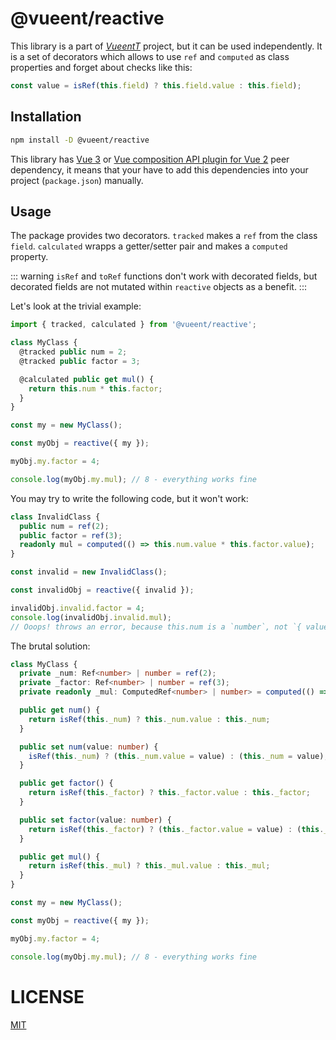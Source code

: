 # @vueent/reactive

This library is a part of [_VueentT_](https://github.com/vueent/vueent) project, but it can be used independently. It is a set of decorators which allows to use `ref` and `computed` as class properties and forget about checks like this:

```ts
const value = isRef(this.field) ? this.field.value : this.field);
```

## Installation

```sh
npm install -D @vueent/reactive
```

This library has [Vue 3](https://v3.vuejs.org/guide/introduction.html) or [Vue composition API plugin for Vue 2](https://github.com/vuejs/composition-api) peer dependency, it means that your have to add this dependencies into your project (`package.json`) manually.

## Usage

The package provides two decorators. `tracked` makes a `ref` from the class `field`. `calculated` wrapps a getter/setter pair and makes a `computed` property.

::: warning
`isRef` and `toRef` functions don't work with decorated fields, but decorated fields are not mutated within `reactive` objects as a benefit.
:::

Let's look at the trivial example:

```ts
import { tracked, calculated } from '@vueent/reactive';

class MyClass {
  @tracked public num = 2;
  @tracked public factor = 3;

  @calculated public get mul() {
    return this.num * this.factor;
  }
}

const my = new MyClass();

const myObj = reactive({ my });

myObj.my.factor = 4;

console.log(myObj.my.mul); // 8 - everything works fine
```

You may try to write the following code, but it won't work:

```ts
class InvalidClass {
  public num = ref(2);
  public factor = ref(3);
  readonly mul = computed(() => this.num.value * this.factor.value);
}

const invalid = new InvalidClass();

const invalidObj = reactive({ invalid });

invalidObj.invalid.factor = 4;
console.log(invalidObj.invalid.mul);
// Ooops! throws an error, because this.num is a `number`, not `{ value: number }`
```

The brutal solution:

```ts
class MyClass {
  private _num: Ref<number> | number = ref(2);
  private _factor: Ref<number> | number = ref(3);
  private readonly _mul: ComputedRef<number> | number> = computed(() => this.num * this.factor);

  public get num() {
    return isRef(this._num) ? this._num.value : this._num;
  }

  public set num(value: number) {
    isRef(this._num) ? (this._num.value = value) : (this._num = value);
  }

  public get factor() {
    return isRef(this._factor) ? this._factor.value : this._factor;
  }

  public set factor(value: number) {
    return isRef(this._factor) ? (this._factor.value = value) : (this._factor = value);
  }

  public get mul() {
    return isRef(this._mul) ? this._mul.value : this._mul;
  }
}

const my = new MyClass();

const myObj = reactive({ my });

myObj.my.factor = 4;

console.log(myObj.my.mul); // 8 - everything works fine
```

# LICENSE

[MIT](./LICENSE)
